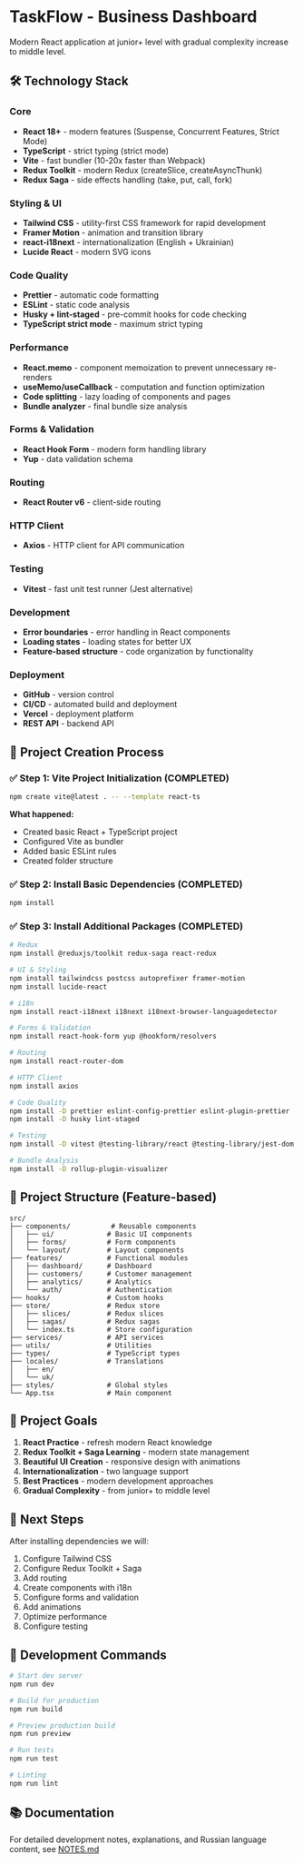 # TaskFlow - Business Dashboard

Modern React application at junior+ level with gradual complexity increase to middle level.

## 🛠 Technology Stack

### Core
- **React 18+** - modern features (Suspense, Concurrent Features, Strict Mode)
- **TypeScript** - strict typing (strict mode)
- **Vite** - fast bundler (10-20x faster than Webpack)
- **Redux Toolkit** - modern Redux (createSlice, createAsyncThunk)
- **Redux Saga** - side effects handling (take, put, call, fork)

### Styling & UI
- **Tailwind CSS** - utility-first CSS framework for rapid development
- **Framer Motion** - animation and transition library
- **react-i18next** - internationalization (English + Ukrainian)
- **Lucide React** - modern SVG icons

### Code Quality
- **Prettier** - automatic code formatting
- **ESLint** - static code analysis
- **Husky + lint-staged** - pre-commit hooks for code checking
- **TypeScript strict mode** - maximum strict typing

### Performance
- **React.memo** - component memoization to prevent unnecessary re-renders
- **useMemo/useCallback** - computation and function optimization
- **Code splitting** - lazy loading of components and pages
- **Bundle analyzer** - final bundle size analysis

### Forms & Validation
- **React Hook Form** - modern form handling library
- **Yup** - data validation schema

### Routing
- **React Router v6** - client-side routing

### HTTP Client
- **Axios** - HTTP client for API communication

### Testing
- **Vitest** - fast unit test runner (Jest alternative)

### Development
- **Error boundaries** - error handling in React components
- **Loading states** - loading states for better UX
- **Feature-based structure** - code organization by functionality

### Deployment
- **GitHub** - version control
- **CI/CD** - automated build and deployment
- **Vercel** - deployment platform
- **REST API** - backend API

## 🚀 Project Creation Process

### ✅ Step 1: Vite Project Initialization (COMPLETED)
```bash
npm create vite@latest . -- --template react-ts
```

**What happened:**
- Created basic React + TypeScript project
- Configured Vite as bundler
- Added basic ESLint rules
- Created folder structure

### ✅ Step 2: Install Basic Dependencies (COMPLETED)
```bash
npm install
```

### ✅ Step 3: Install Additional Packages (COMPLETED)
```bash
# Redux
npm install @reduxjs/toolkit redux-saga react-redux

# UI & Styling
npm install tailwindcss postcss autoprefixer framer-motion
npm install lucide-react

# i18n
npm install react-i18next i18next i18next-browser-languagedetector

# Forms & Validation
npm install react-hook-form yup @hookform/resolvers

# Routing
npm install react-router-dom

# HTTP Client
npm install axios

# Code Quality
npm install -D prettier eslint-config-prettier eslint-plugin-prettier
npm install -D husky lint-staged

# Testing
npm install -D vitest @testing-library/react @testing-library/jest-dom

# Bundle Analysis
npm install -D rollup-plugin-visualizer
```

## 📁 Project Structure (Feature-based)

```
src/
├── components/          # Reusable components
│   ├── ui/             # Basic UI components
│   ├── forms/          # Form components
│   └── layout/         # Layout components
├── features/           # Functional modules
│   ├── dashboard/      # Dashboard
│   ├── customers/      # Customer management
│   ├── analytics/      # Analytics
│   └── auth/           # Authentication
├── hooks/              # Custom hooks
├── store/              # Redux store
│   ├── slices/         # Redux slices
│   ├── sagas/          # Redux sagas
│   └── index.ts        # Store configuration
├── services/           # API services
├── utils/              # Utilities
├── types/              # TypeScript types
├── locales/            # Translations
│   ├── en/
│   └── uk/
├── styles/             # Global styles
└── App.tsx             # Main component
```

## 🎯 Project Goals

1. **React Practice** - refresh modern React knowledge
2. **Redux Toolkit + Saga Learning** - modern state management
3. **Beautiful UI Creation** - responsive design with animations
4. **Internationalization** - two language support
5. **Best Practices** - modern development approaches
6. **Gradual Complexity** - from junior+ to middle level

## 📝 Next Steps

After installing dependencies we will:
1. Configure Tailwind CSS
2. Configure Redux Toolkit + Saga
3. Add routing
4. Create components with i18n
5. Configure forms and validation
6. Add animations
7. Optimize performance
8. Configure testing

## 🚀 Development Commands

```bash
# Start dev server
npm run dev

# Build for production
npm run build

# Preview production build
npm run preview

# Run tests
npm run test

# Linting
npm run lint
```

## 📚 Documentation

For detailed development notes, explanations, and Russian language content, see [NOTES.md](./NOTES.md)
